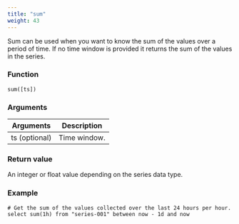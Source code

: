 ```yaml
---
title: "sum"
weight: 43
---
```


Sum can be used when you want to know the sum of the values over a period of time. If no time window is provided it returns the sum of the values in the series.

### Function

    sum([ts])

### Arguments

 Arguments   | Description
 ----------- | -----------
ts (optional) | Time window.

### Return value

An integer or float value depending on the series data type.

### Example

    # Get the sum of the values collected over the last 24 hours per hour.
    select sum(1h) from "series-001" between now - 1d and now
